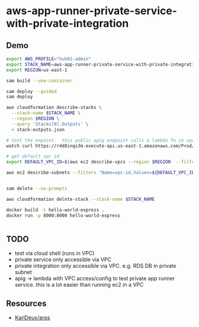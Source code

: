 # aws-app-runner-private-service-with-private-integration

## Demo

```sh
export AWS_PROFILE="hub01-admin"
export STACK_NAME=aws-app-runner-private-service-with-private-integration
export REGION=us-east-1

sam build --use-container

sam deploy --guided
sam deploy

aws cloudformation describe-stacks \
  --stack-name $STACK_NAME \
  --region $REGION \
  --query 'Stacks[0].Outputs' \
  > stack-outputs.json

# test the enpoint.  this public apig endpoint calls a lambda fn in vpc that calls a private app runner service
watch curl https://r4d8inqs3m.execute-api.us-east-1.amazonaws.com/Prod/test

# get default vpc id
export DEFAULT_VPC_ID=$(aws ec2 describe-vpcs --region $REGION  --filters "Name=isDefault,Values=true" --query "Vpcs[0].VpcId" --output text)

aws ec2 describe-subnets --filters "Name=vpc-id,Values=${DEFAULT_VPC_ID}" --query "Subnets[].SubnetId" --output text


sam delete --no-prompts

aws cloudformation delete-stack --stack-name $STACK_NAME

docker build -t hello-world-express .
docker run -p 8000:8000 hello-world-express



```

## TODO

- test via cloud shell (runs in VPC)
- private service only accessible via VPC
- private integration only accessible via VPC. e.g. RDS DB in private subnet
- apig -> lambda with VPC access/config to test private app runner service.  this is a lot easier than running ec2 in a VPC

## Resources

- [KarlDeux/arps](https://github.com/KarlDeux/arps)